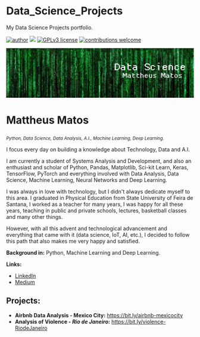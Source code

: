 # Data_Science_Projects
My Data Science Projects portfolio.

[![author](https://img.shields.io/badge/author-MattheusMatos-red.svg)](https://www.linkedin.com/in/matosmattheus/) [![](https://img.shields.io/badge/python-3.7+-blue.svg)](https://www.python.org/downloads/release/python-365/) [![GPLv3 license](https://img.shields.io/badge/License-GPLv3-blue.svg)](http://perso.crans.org/besson/LICENSE.html) [![contributions welcome](https://img.shields.io/badge/contributions-welcome-brightgreen.svg?style=flat)](https://github.com/carlosfab/data_science/issues)

<p align="center">
  <img src="bannerimage.png" >
</p>

# Mattheus Matos
<sub>*Python, Data Science, Data Analysis, A.I., Machine Learning, Deep Learning.*</sub>

I focus every day on building a knowledge about Technology, Data and A.I.

I am currently a student of Systems Analysis and Development, and also an enthusiast and scholar of Python, Pandas, Matplotlib, Sci-kit Learn, Keras, TensorFlow, PyTorch and everything involved with Data Analysis, Data Science, Machine Learning, Neural Networks and Deep Learning.

I was always in love with technology, but I didn't always dedicate myself to this area. I graduated in Physical Education from State University of Feira de Santana, I worked as a teacher for many years, I was happy for all these years, teaching in public and private schools, lectures, basketball classes and many other things.

However, with all this advent and technological advancement and everything that came with it (data science, IoT, AI, etc.), I decided to follow this path that also makes me very happy and satisfied. 

**Background in:** Python, Machine Learning and Deep Learning.

**Links:**
* [LinkedIn](https://www.linkedin.com/in/matosmattheus/)
* [Medium](https://medium.com/@mattheus.matoss)


## Projects:

* **Airbnb Data Analysis - Mexico City:** https://bit.ly/airbnb-mexicocity
* **Analysis of Violence - _Rio de Janeiro_:** https://bit.ly/violence-RiodeJaneiro




